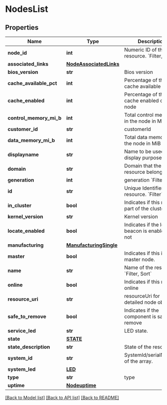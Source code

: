 # NodesList

## Properties
Name | Type | Description | Notes
------------ | ------------- | ------------- | -------------
**node_id** | **int** | Numeric ID of the resource. &#x60;Filter, Sort&#x60; | [optional] 
**associated_links** | [**NodeAssociatedLinks**](NodeAssociatedLinks.md) |  | [optional] 
**bios_version** | **str** | Bios version | [optional] 
**cache_available_pct** | **int** | Percentage of the cache available | [optional] 
**cache_enabled** | **int** | Percentage of the cache enabled on the node | [optional] 
**control_memory_mi_b** | **int** | Total control memory in the node in MiB | [optional] 
**customer_id** | **str** | customerId | [optional] 
**data_memory_mi_b** | **int** | Total data memory in the node in MiB | [optional] 
**displayname** | **str** | Name to be used for display purposes | [optional] 
**domain** | **str** | Domain that the resource belongs to | [optional] 
**generation** | **int** | generation &#x60;Filter, Sort&#x60; | [optional] 
**id** | **str** | Unique Identifier of the resource. &#x60;Filter&#x60; | [optional] 
**in_cluster** | **bool** | Indicates if this node is part of the cluster. | [optional] 
**kernel_version** | **str** | Kernel version | [optional] 
**locate_enabled** | **bool** | Indicates if the locate beacon is enabled or not | [optional] 
**manufacturing** | [**ManufacturingSingle**](ManufacturingSingle.md) |  | [optional] 
**master** | **bool** | Indicates if this is the master node. | [optional] 
**name** | **str** | Name of the resource. &#x60;Filter, Sort&#x60; | [optional] 
**online** | **bool** | Indicates if this node is online | [optional] 
**resource_uri** | **str** | resourceUri for detailed node object | [optional] 
**safe_to_remove** | **bool** | Indicates if the component is safe to remove | [optional] 
**service_led** | **str** | LED state. | [optional] 
**state** | [**STATE**](STATE.md) |  | [optional] 
**state_description** | **str** | State of the resource | [optional] 
**system_id** | **str** | SystemId/serialNumber of the array. | [optional] 
**system_led** | [**LED**](LED.md) |  | [optional] 
**type** | **str** | type | [optional] 
**uptime** | [**Nodeuptime**](Nodeuptime.md) |  | [optional] 

[[Back to Model list]](../README.md#documentation-for-models) [[Back to API list]](../README.md#documentation-for-api-endpoints) [[Back to README]](../README.md)


